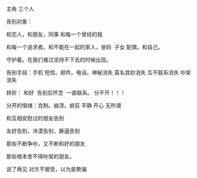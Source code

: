 主角 三个人


告别对象：


和恋人，和朋友，同事 和每一个曾经的我


和每一个追求者。和不能在一起的家人，爸妈  子女 配偶，和自己。


守护着。在我们难过坚持不下去的时候出现。


告别手段：手机 短信。邮件。电话。神秘消失 莫名其妙消失 互不联系消失 吵架消失 

转折： 和好  告别后怀念  一直联系。 分不开！！！


分开的情绪：克制。崩溃。疯狂 平静 开心 无所谓


和互相安慰过的朋友告别

友好告别，冷漠告别，撕逼告别

那些不断争吵，又不断和好的朋友

那些根本舍不得吵架的朋友。

说了再见 对方不接受，以为是欺骗
